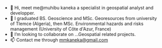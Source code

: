 - 👋 Hi, meet me@muhibu kaneka a specialist in geospatial analyst and developper.
- 🌱 I graduated BS. Geoscience and MSc. Georesources from university of Tlemce (Algeria), then MSc. Environmental hazards and risks management (University of Côte d'Azur, France)
- 💞️ I’m looking to collaborate on ...Geospatial related projects.
- 📫 Contact me through mmkaneka@gmail.com

<!---
geosdatz/geosdatz is a ✨ special ✨ repository because its `README.md` (this file) appears on your GitHub profile.
You can click the Preview link to take a look at your changes.
--->
